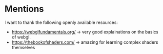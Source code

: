 # Mentions
I want to thank the following openly available resources: 
- https://webglfundamentals.org/ -> very good explainations on the basics of webgl.
- https://thebookofshaders.com/ -> amazing for learning complex shaders themselves

